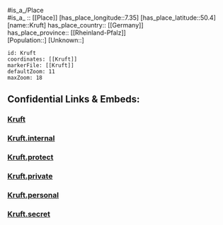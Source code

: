 ﻿---
location: [50.4,7.35] 
mapzoom: [7,12] 
mapmarker: city 
type: City
tags:
- geo/City


SpocWebEntityId: 31668
isDeleted: false
confidential: public

---
#is_a_/Place  
#is_a_ :: [[Place]] 
[has_place_longitude::7.35] 
[has_place_latitude::50.4] 
[name::Kruft] 
has_place_country:: [[Germany]]  
has_place_province:: [[Rheinland-Pfalz]]  
[Population::] 
[Unknown::] 


```leaflet
id: Kruft
coordinates: [[Kruft]] 
markerFile: [[Kruft]] 
defaultZoom: 11 
maxZoom: 18
```


## Confidential Links & Embeds: 

### [Kruft](/_public/Earth/Continent/Europe/Europe~Central/Germany/Germany~West/Rheinland-Pfalz/counties~RP/Mayen-Koblenz/cities~Mayen-Koblenz/Pellenz/City/Kruft.md) 

### [Kruft.internal](/_internal/Earth/Continent/Europe/Europe~Central/Germany/Germany~West/Rheinland-Pfalz/counties~RP/Mayen-Koblenz/cities~Mayen-Koblenz/Pellenz/City/Kruft.internal.md) 

### [Kruft.protect](/_protect/Earth/Continent/Europe/Europe~Central/Germany/Germany~West/Rheinland-Pfalz/counties~RP/Mayen-Koblenz/cities~Mayen-Koblenz/Pellenz/City/Kruft.protect.md) 

### [Kruft.private](/_private/Earth/Continent/Europe/Europe~Central/Germany/Germany~West/Rheinland-Pfalz/counties~RP/Mayen-Koblenz/cities~Mayen-Koblenz/Pellenz/City/Kruft.private.md) 

### [Kruft.personal](/_personal/Earth/Continent/Europe/Europe~Central/Germany/Germany~West/Rheinland-Pfalz/counties~RP/Mayen-Koblenz/cities~Mayen-Koblenz/Pellenz/City/Kruft.personal.md) 

### [Kruft.secret](/_secret/Earth/Continent/Europe/Europe~Central/Germany/Germany~West/Rheinland-Pfalz/counties~RP/Mayen-Koblenz/cities~Mayen-Koblenz/Pellenz/City/Kruft.secret.md) 
